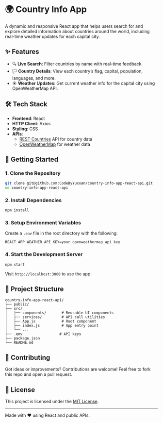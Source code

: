 # 🌍 Country Info App

A dynamic and responsive React app that helps users search for and explore detailed information about countries around the world, including real-time weather updates for each capital city.

## ✨ Features

- 🔍 **Live Search**: Filter countries by name with real-time feedback.
- 🏳️ **Country Details**: View each country’s flag, capital, population, languages, and more.
- ☀️ **Weather Updates**: Get current weather info for the capital city using OpenWeatherMap API.

## 🛠️ Tech Stack

- **Frontend**: React
- **HTTP Client**: Axios
- **Styling**: CSS
- **APIs**:
  - [REST Countries](https://restcountries.com/) API for country data
  - [OpenWeatherMap](https://openweathermap.org/api) for weather data

## 🚀 Getting Started

### 1. Clone the Repository

```bash
git clone git@github.com:CodeByYuxuan/country-info-app-react-api.git
cd country-info-app-react-api
```

### 2. Install Dependencies

```bash
npm install
```

### 3. Setup Environment Variables

Create a `.env` file in the root directory with the following:

```env
REACT_APP_WEATHER_API_KEY=your_openweathermap_api_key
```

### 4. Start the Development Server

```bash
npm start
```

Visit `http://localhost:3000` to use the app.

## 📁 Project Structure

```
country-info-app-react-api/
├── public/
├── src/
│   ├── components/       # Reusable UI components
│   ├── services/         # API call utilities
│   ├── App.js            # Root component
│   ├── index.js          # App entry point
│   └── ...
├── .env                 # API keys
├── package.json
└── README.md
```

## 🙌 Contributing

Got ideas or improvements? Contributions are welcome! Feel free to fork this repo and open a pull request.

## 📄 License

This project is licensed under the [MIT License](LICENSE).

---

Made with ❤️ using React and public APIs.
